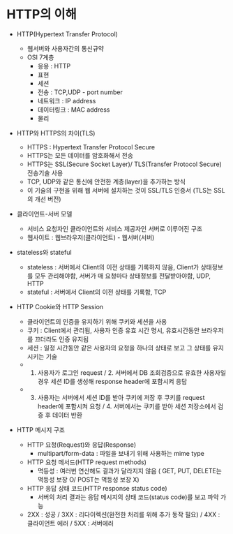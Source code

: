 # HTTP의 이해

- HTTP(Hypertext Transfer Protocol)
  - 웹서버와 사용자간의 통신규약
  - OSI 7계층
    - 응용 : HTTP
    - 표현
    - 세션
    - 전송 : TCP,UDP - port number
    - 네트워크 : IP address
    - 데이터링크 : MAC address
    - 물리

- HTTP와 HTTPS의 차이(TLS)
  - HTTPS : Hypertext Transfer Protocol Secure
  - HTTPS는 모든 데이터를 암호화해서 전송
  - HTTPS는 SSL(Secure Socket Layer)/ TLS(Transfer Protocol Secure) 전송기술 사용
  - TCP, UDP와 같은 통신에 안전한 계층(layer)을 추가하는 방식
  - 이 기술의 구현을 위해 웹 서버에 설치하는 것이 SSL/TLS 인증서 (TLS는 SSL의 개선 버전)

- 클라이언트-서버 모델
  - 서비스 요청자인 클라이언트와 서비스 제공자인 서버로 이루어진 구조
  - 웹사이트 : 웹브라우저(클라이언트) - 웹서버(서버)

- stateless와 stateful
  - stateless : 서버에서 Client의 이전 상태를 기록하지 않음, Client가 상태정보를 모두 관리해야함, 서버가 매 요청마다 상태정보를 전달받아야함, UDP, HTTP
  - stateful : 서버에서 Client의 이전 상태를 기록함, TCP

- HTTP Cookie와 HTTP Session
  - 클라이언트의 인증을 유지하기 위해 쿠키와 세션을 사용
  - 쿠키 : Client에서 관리됨, 사용자 인증 유효 시간 명시, 유효시간동안 브라우저를 끄더라도 인증 유지됨
  - 세션 : 일정 시간동안 같은 사용자의 요청을 하나의 상태로 보고 그 상태를 유지시키는 기술
  - 1. 사용자가 로그인 request / 2. 서버에서 DB 조회검증으로 유효한 사용자일 경우 세션 ID를 생성해 response header에 포함시켜 응답
  - 3. 사용자는 서버에서 세션 ID를 받아 쿠키에 저장 후 쿠키를 request header에 포함시켜 요청 / 4. 서버에서는 쿠키를 받아 세션 저장소에서 검증 후 데이터 반환

- HTTP 메시지 구조
  - HTTP 요청(Request)와 응답(Response)
    - multipart/form-data : 파일을 보내기 위해 사용하는 mime type
  - HTTP 요청 메서드(HTTP request methods)
    - 멱등성 : 여러번 연산해도 결과가 달라지지 않음 ( GET, PUT, DELETE는 멱등성 보장 O/ POST는 멱등성 보장 X)
  - HTTP 응답 상태 코드(HTTP response status code)
    - 서버의 처리 결과는 응답 메시지의 상태 코드(status code)를 보고 파악 가능
  - 2XX : 성공 / 3XX : 리다이렉션(완전한 처리를 위해 추가 동작 필요) / 4XX : 클라이언트 에러 / 5XX : 서버에러

